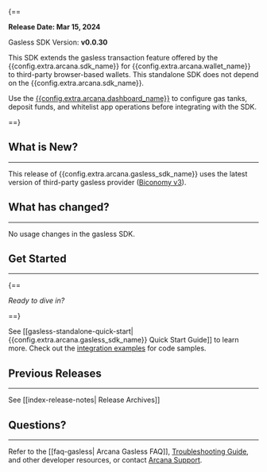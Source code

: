 {==

**Release Date: Mar 15, 2024**  

Gasless SDK Version: **v0.0.30**

This SDK extends the gasless transaction feature offered by the {{config.extra.arcana.sdk_name}} for {{config.extra.arcana.wallet_name}} to third-party browser-based wallets. This standalone SDK does not depend on the {{config.extra.arcana.sdk_name}}. 

Use the [{{config.extra.arcana.dashboard_name}}](https://dashboard.arcana.network/) to configure gas tanks, deposit funds, and whitelist app operations before integrating with the SDK.

==}

## What is New?

---

This release of {{config.extra.arcana.gasless_sdk_name}} uses the latest version of third-party gasless provider ([Biconomy v3](https://docs.biconomy.io/3.0)).  

## What has changed?

---

No usage changes in the gasless SDK.

## Get Started

---

{==

*Ready to dive in?* 

==}

See [[gasless-standalone-quick-start|{{config.extra.arcana.gasless_sdk_name}} Quick Start Guide]] to learn more. Check out the [integration examples](https://github.com/arcana-network/auth-examples) for code samples.


## Previous Releases

---

See [[index-release-notes| Release Archives]]

## Questions? 

---

Refer to the [[faq-gasless| Arcana Gasless FAQ]], [Troubleshooting Guide]({{page.meta.arcana.root_rel_path}}/troubleshooting.md), and other developer resources, or contact [Arcana Support]({{page.meta.arcana.root_rel_path}}/support/index.md).
